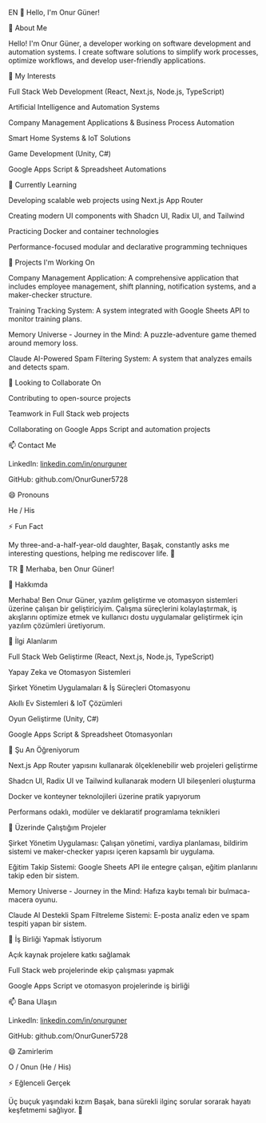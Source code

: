 EN
👋 Hello, I'm Onur Güner!

🚀 About Me

Hello! I'm Onur Güner, a developer working on software development and automation systems. I create software solutions to simplify work processes, optimize workflows, and develop user-friendly applications.

👀 My Interests

Full Stack Web Development (React, Next.js, Node.js, TypeScript)

Artificial Intelligence and Automation Systems

Company Management Applications & Business Process Automation

Smart Home Systems & IoT Solutions

Game Development (Unity, C#)

Google Apps Script & Spreadsheet Automations

🌱 Currently Learning

Developing scalable web projects using Next.js App Router

Creating modern UI components with Shadcn UI, Radix UI, and Tailwind

Practicing Docker and container technologies

Performance-focused modular and declarative programming techniques

💼 Projects I'm Working On

Company Management Application: A comprehensive application that includes employee management, shift planning, notification systems, and a maker-checker structure.

Training Tracking System: A system integrated with Google Sheets API to monitor training plans.

Memory Universe - Journey in the Mind: A puzzle-adventure game themed around memory loss.

Claude AI-Powered Spam Filtering System: A system that analyzes emails and detects spam.

💞 Looking to Collaborate On

Contributing to open-source projects

Teamwork in Full Stack web projects

Collaborating on Google Apps Script and automation projects

📫 Contact Me

LinkedIn: [linkedin.com/in/onurguner](https://www.linkedin.com/in/onur-guner-a6740823b/)

GitHub: github.com/OnurGuner5728

😄 Pronouns

He / His

⚡ Fun Fact

My three-and-a-half-year-old daughter, Başak, constantly asks me interesting questions, helping me rediscover life. 🚀




TR
👋 Merhaba, ben Onur Güner!

🚀 Hakkımda

Merhaba! Ben Onur Güner, yazılım geliştirme ve otomasyon sistemleri üzerine çalışan bir geliştiriciyim. Çalışma süreçlerini kolaylaştırmak, iş akışlarını optimize etmek ve kullanıcı dostu uygulamalar geliştirmek için yazılım çözümleri üretiyorum.

👀 İlgi Alanlarım

Full Stack Web Geliştirme (React, Next.js, Node.js, TypeScript)

Yapay Zeka ve Otomasyon Sistemleri

Şirket Yönetim Uygulamaları & İş Süreçleri Otomasyonu

Akıllı Ev Sistemleri & IoT Çözümleri

Oyun Geliştirme (Unity, C#)

Google Apps Script & Spreadsheet Otomasyonları

🌱 Şu An Öğreniyorum

Next.js App Router yapısını kullanarak ölçeklenebilir web projeleri geliştirme

Shadcn UI, Radix UI ve Tailwind kullanarak modern UI bileşenleri oluşturma

Docker ve konteyner teknolojileri üzerine pratik yapıyorum

Performans odaklı, modüler ve deklaratif programlama teknikleri

💼 Üzerinde Çalıştığım Projeler

Şirket Yönetim Uygulaması: Çalışan yönetimi, vardiya planlaması, bildirim sistemi ve maker-checker yapısı içeren kapsamlı bir uygulama.

Eğitim Takip Sistemi: Google Sheets API ile entegre çalışan, eğitim planlarını takip eden bir sistem.

Memory Universe - Journey in the Mind: Hafıza kaybı temalı bir bulmaca-macera oyunu.

Claude AI Destekli Spam Filtreleme Sistemi: E-posta analiz eden ve spam tespiti yapan bir sistem.

💞 İş Birliği Yapmak İstiyorum

Açık kaynak projelere katkı sağlamak

Full Stack web projelerinde ekip çalışması yapmak

Google Apps Script ve otomasyon projelerinde iş birliği

📫 Bana Ulaşın

LinkedIn: [linkedin.com/in/onurguner](https://www.linkedin.com/in/onur-guner-a6740823b/)

GitHub: github.com/OnurGuner5728

😄 Zamirlerim

O / Onun (He / His)

⚡ Eğlenceli Gerçek

Üç buçuk yaşındaki kızım Başak, bana sürekli ilginç sorular sorarak hayatı keşfetmemi sağlıyor. 🚀
